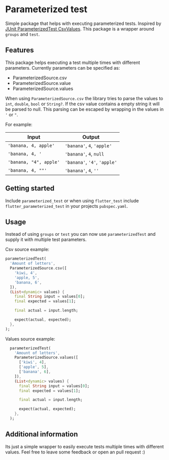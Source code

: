 <!-- 
This README describes the package. If you publish this package to pub.dev,
this README's contents appear on the landing page for your package.

For information about how to write a good package README, see the guide for
[writing package pages](https://dart.dev/guides/libraries/writing-package-pages). 

For general information about developing packages, see the Dart guide for
[creating packages](https://dart.dev/guides/libraries/create-library-packages)
and the Flutter guide for
[developing packages and plugins](https://flutter.dev/developing-packages). 
-->

# Parameterized test

Simple package that helps with executing parameterized tests. Inspired by [JUnit ParameterizedTest CsvValues](https://junit.org/junit5/docs/current/user-guide/#writing-tests-parameterized-tests-sources-CsvSource). This package is a wrapper around `groups` and `test`.

## Features

This package helps executing a test multiple times with different parameters.
Currently parameters can be specified as:
 - ParameterizedSource.csv
 - ParameterizedSource.value
 - ParameterizedSource.values

When using `ParameterizedSource.csv` the library tries to parse the values to `int`, `double`, `bool` or `String?`. If the csv value contains a empty string it will be parsed to null.
This parsing can be escaped by wrapping in the values in `'` or `"`.

For example: 

|Input | Output|
|------|-------|
|`'banana, 4, apple'`|`'banana'`, `4`, `'apple'`|
|`'banana, 4, '`|`'banana'`, `4`, `null`|
|`'banana, "4", apple'`|`'banana'`, `'4'`, `'apple'`|
|`'banana, 4, ""'`|`'banana'`, `4`, `''`|

## Getting started

Include `parameterized_test` or when using `flutter_test` include `flutter_parameterized_test`  in
your projects `pubspec.yaml`.

## Usage

Instead of using `groups` or `test` you can now use `parameterizedTest` and supply it with multiple test parameters.

Csv source example:
```dart
parameterizedTest(
  'Amount of letters',
  ParameterizedSource.csv([
    'kiwi, 4',
    'apple, 5',
    'banana, 6',
  ]),
  (List<dynamic> values) {
    final String input = values[0];
    final expected = values[1];

    final actual = input.length;

    expect(actual, expected);
  },
);
```

Values source example:
```dart
  parameterizedTest(
    'Amount of letters',
    ParameterizedSource.values([
      ['kiwi', 4],
      ['apple', 5],
      ['banana', 6],
    ]),
    (List<dynamic> values) {
      final String input = values[0];
      final expected = values[1];

      final actual = input.length;

      expect(actual, expected);
    },
  );
```

## Additional information

Its just a simple wrapper to easily execute tests multiple times with different values. Feel free to leave some feedback or open an pull request :)